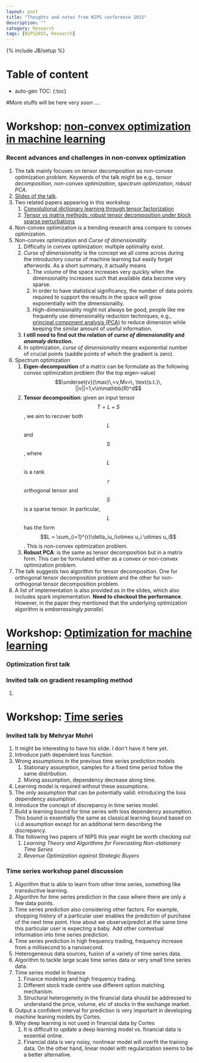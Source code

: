 ```yaml
---
layout: post
title: "Thoughts and notes from NIPS conference 2015"
description: ""
category: Research
tags: [NIPS2015, Research]
---
```

{% include JB/setup %}
<script type="text/javascript"
 src="http://cdn.mathjax.org/mathjax/latest/MathJax.js?config=TeX-AMS-MML_HTMLorMML">
</script>
 
# Table of content
* auto-gen TOC:
{:toc}

#More stuffs will be here very soon ....



# Workshop: [non-convex optimization in machine learning](https://sites.google.com/site/nips2015nonconvexoptimization/invited-speakers)

### Recent advances and challenges in non-convex optimization 

1. The talk mainly focuses on tensor decomposition as non-convex optimization problem. Keywords of the talk might be e.g., _tensor decomposition_, _non-convex optimization_, _spectrum optimization_, _robust PCA_.
1. [Slides of the talk](https://docs.google.com/viewer?a=v&pid=sites&srcid=ZGVmYXVsdGRvbWFpbnxuaXBzMjAxNW5vbmNvbnZleG9wdGltaXphdGlvbnxneDo0OGYxMDE2ZjFhNjlkNGRi).
1. Two related papers appearing in this workshop
   1. [Convolutional dictionary learning through tensor factorization](http://arxiv.org/abs/1506.03509)
   1. [Tensor vs matrix methods: robust tensor decomposition under block sparse perturbations](http://arxiv.org/abs/1510.04747)
1. Non-convex optimization is a trending research area compare to convex optimization.
1. Non-convex optimization and _Curse of dimensionality_
   1. Difficulty in convex optimization: multiple optimality exist.
   1. _Curse of dimensionality_ is the concept we all come across during the introductory course of machine learning but easily forget afterwords. As a short summary, it actually means
      1. The volume of the space increases very quickly when the dimensionality increases such that available data become very sparse.
      1. In order to have statistical significancy, the number of data points required to support the results in the space will grow exponentially with the dimensionality.
      1. High-dimensionality might not always be good, people like me frequently use dimensionality reduction techniques, e.g., [principal component analysis (PCA)](https://en.wikipedia.org/wiki/Principal_component_analysis) to reduce dimension while keeping the similar amount of useful information.
   1. **I still need to find out the relation of _curse of dimensionality_ and _anomaly detection_.**
   1. In optimization, _curse of dimensionality_ means exponential number of crucial points (saddle points of which the gradient is zero). 
1. Spectrum optimization
   1. **Eigen-decomposition** of a matrix can be formulate as the following convex optimization problem (for the top eigen-value)
   $$\underset{v}{\max}\,<v,Mv>\, \text{s.t.}\, ||v||=1,v\in\mathbb{R}^d$$
   1. **Tensor decomposition**: given an input tensor $$T=L+S$$, we aim to recover both $$L$$ and $$S$$, where $$L$$ is a rank $$r$$ orthogonal tensor and $$S$$ is a sparse tensor. In particular, $$L$$ has the form $$L = \sum_{i=1}^{r}\delta_iu_i\otimes u_i \otimes u_i$$. This is non-convex optimization problem.
   1. **Robust PCA**: is the same as tensor decomposition but in a matrix form. This can be formulated either as a convex or non-convex optimization problem.
1. The talk suggests two algorithm for tensor decomposition. One for orthogonal tensor decomposition problem and the other for non-orthogonal tensor decomposition problem.
1. A list of implementation is also provided as in the slides, which also includes spark implementation. **Need to checkout the performance**. However, in the paper they mentioned that the underlying optimization algorithm is _embarrassingly parallel_. 



# Workshop: [Optimization for machine learning](http://opt-ml.org/index.html)

### Optimization first talk

### Invited talk on gradient resampling method

1. 

# Workshop: [Time series](https://sites.google.com/site/nipsts2015/home)

### Invited talk by Mehryar Mohri

1. It might be interesting to have his slide. I don't have it here yet.
1. Introduce path dependent loss function.
1. Wrong assumptions in the previous time series prediction models
   1. Stationary assumption, samples for a fixed time period follow the same distribution.
   1. Mixing assumption, dependency decrease along time.
1. Learning model is required without these assumptions.
1. The only assumption that can be potentially valid: introducing the loss dependency assumption.
1. Introduce the concept of discrepancy in time series model.
1. Build a learning bound for time series with loss dependency assumption. This bound is essentially the same as classical learning bound based on i.i.d assumption except for an additional term describing the discrepancy. 
1. The following two papers of NIPS this year might be worth checking out
   1. *Learning Theory and Algorithms for Forecasting Non-stationary Time Series*
   1. *Revenue Optimization against Strategic Buyers*

### Time series workshop panel discussion

1. Algorithm that is able to learn from other time series, something like transductive learning.
1. Algorithm for time series prediction in the case where there are only a few data points.
1. Time series prediction also considering other factors. For example, shopping history of a particular user enables the prediction of purchase of the next time point. How about we observe/predict at the same time this particular user is expecting a baby. Add other contextual information into time series prediction.
1. Time series prediction in high frequency trading, frequency increase from a millisecond to a nanosecond.
1. Heterogeneous data sources, fusion of a variety of time series data.
1. Algorithm to tackle large scale time series data or very small time series data.
1. Time series model in finance
   1. Finance modeling and high frequency trading.
   1. Different stock trade centre use different option matching mechanism.
   1. Structural heterogeneity in the financial  data should be addressed to understand the price, volume, etc of stocks in the exchange market.
1. Output a confident interval for prediction is very important in developing machine leaning models by Cortes.
1. Why deep learning is not used in financial data by Cortes
   1. It is difficult to update a deep learning model vs. financial data is essential online.
   1. Financial data is very noisy, nonlinear model will overfit the training data. On the other hand, linear model with regularization seems to be a better alternative.

